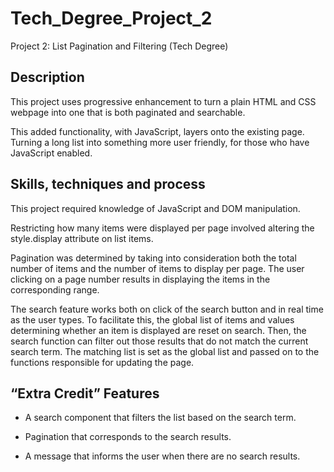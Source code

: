 # Tech_Degree_Project_2
Project 2: List Pagination and Filtering (Tech Degree)

## Description 

This project uses progressive enhancement to turn a plain HTML and CSS webpage into one that is both paginated and searchable.

This added functionality, with JavaScript, layers onto the existing page. Turning a long list into something more user friendly, for those who have JavaScript enabled.

## Skills, techniques and process

This project required knowledge of JavaScript and DOM manipulation.

Restricting how many items were displayed per page involved altering the style.display attribute on list items. 

Pagination was determined by taking into consideration both the total number of items and the number of items to display per page. The user clicking on a page number results in displaying the items in the corresponding range.

The search feature works both on click of the search button and in real time as the user types. To facilitate this, the global list of items and values determining whether an item is displayed are reset on search. Then, the search function can filter out those results that do not match the current search term. The matching list is set as the global list and passed on to the functions responsible for updating the page.

## “Extra Credit” Features

* A search component that filters the list based on the search term. 

* Pagination that corresponds to the search results.

* A message that informs the user when there are no search results.
